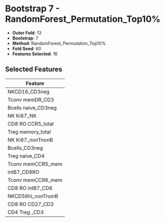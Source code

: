 # Bootstrap 7 - RandomForest_Permutation_Top10%

- **Outer Fold**: 13
- **Bootstrap**: 7
- **Method**: RandomForest_Permutation_Top10%
- **Fold Seed**: 60
- **Features Selected**: 16

## Selected Features

| Feature |
|---------|
| NKCD16_CD3neg |
| Tconv memDR_CD3 |
| Bcells naive_CD3neg |
| NK Ki67_NK |
| CD8 RO CCR5_total |
| Treg memory_total |
| NK Ki67_nonTnonB |
| Bcells_CD3neg |
| Treg naive_CD4 |
| Tconv memCCR5_mem |
| intB7_CD8RO |
| Tconv memCCR6_mem |
| CD8 RO intB7_CD8 |
| NKCD56hi_nonTnonB |
| CD8 RO CD27_CD3 |
| CD4 Treg _CD3 |
